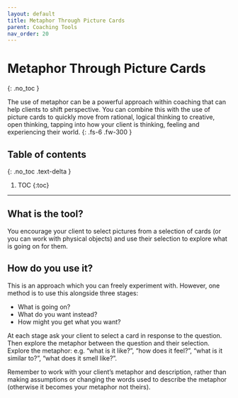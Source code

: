 ```yaml
---
layout: default
title: Metaphor Through Picture Cards
parent: Coaching Tools
nav_order: 20
---
```


# Metaphor Through Picture Cards
{: .no_toc }

The use of metaphor can be a powerful approach within coaching that can help clients to shift perspective. You can combine this with the use of picture cards to quickly move from rational, logical thinking to creative, open thinking, tapping into how your client is thinking, feeling and experiencing their world.
{: .fs-6 .fw-300 }

## Table of contents
{: .no_toc .text-delta }

1. TOC
{:toc}

---

## What is the tool?

You encourage your client to select pictures from a selection of cards (or you can work with physical objects) and use their selection to explore what is going on for them.

## How do you use it?

This is an approach which you can freely experiment with. However, one method is to use this alongside three stages:

- What is going on?
- What do you want instead?
- How might you get what you want?

At each stage ask your client to select a card in response to the question. Then explore the metaphor between the question and their selection. Explore the metaphor: e.g. “what is it like?”, “how does it feel?”, “what is it similar to?”, “what does it smell like?”.

Remember to work with your client’s metaphor and description, rather than making assumptions or changing the words used to describe the metaphor (otherwise it becomes your metaphor not theirs).
